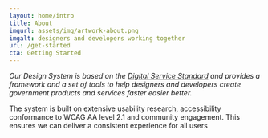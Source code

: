 ```yaml
---
layout: home/intro
title: About
imgurl: assets/img/artwork-about.png
imgalt: designers and developers working together
url: /get-started
cta: Getting Started
---
```


*Our Design System is based on the [Digital Service Standard](#) and provides a framework and a set of tools to help designers and developers create government products and services faster easier better.*

The system is built on extensive usability research, accessibility conformance to WCAG AA level 2.1 and community engagement. This ensures we can deliver a consistent experience for all users
